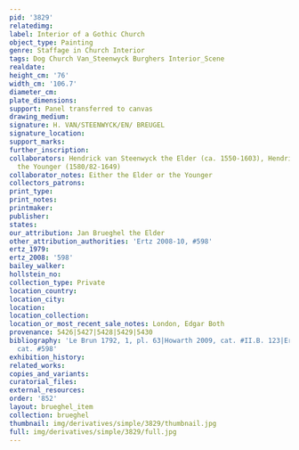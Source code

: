 ```yaml
---
pid: '3829'
relatedimg: 
label: Interior of a Gothic Church
object_type: Painting
genre: Staffage in Church Interior
tags: Dog Church Van_Steenwyck Burghers Interior_Scene
realdate: 
height_cm: '76'
width_cm: '106.7'
diameter_cm: 
plate_dimensions: 
support: Panel transferred to canvas
drawing_medium: 
signature: H. VAN/STEENWYCK/EN/ BREUGEL
signature_location: 
support_marks: 
further_inscription: 
collaborators: Hendrick van Steenwyck the Elder (ca. 1550-1603), Hendrick van Steenwyck
  the Younger (1580/82-1649)
collaborator_notes: Either the Elder or the Younger
collectors_patrons: 
print_type: 
print_notes: 
printmaker: 
publisher: 
states: 
our_attribution: Jan Brueghel the Elder
other_attribution_authorities: 'Ertz 2008-10, #598'
ertz_1979: 
ertz_2008: '598'
bailey_walker: 
hollstein_no: 
collection_type: Private
location_country: 
location_city: 
location: 
location_collection: 
location_or_most_recent_sale_notes: London, Edgar Both
provenance: 5426|5427|5428|5429|5430
bibliography: 'Le Brun 1792, 1, pl. 63|Howarth 2009, cat. #II.B. 123|Ertz 2008-10,
  cat. #598'
exhibition_history: 
related_works: 
copies_and_variants: 
curatorial_files: 
external_resources: 
order: '852'
layout: brueghel_item
collection: brueghel
thumbnail: img/derivatives/simple/3829/thumbnail.jpg
full: img/derivatives/simple/3829/full.jpg
---
```

